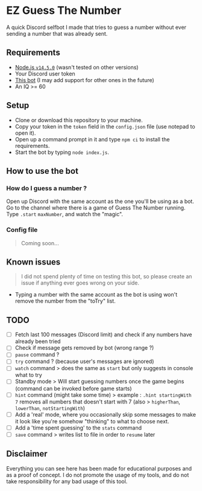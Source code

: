 # EZ Guess The Number

A quick Discord selfbot I made that tries to guess a number without ever sending a number that was already sent.

## Requirements

- [Node.js `v14.5.0`](https://nodejs.org/en/) (wasn't tested on other versions)
- Your Discord user token
- [This bot](https://discord.com/oauth2/authorize?client_id=694278840855298079&permissions=8&scope=bot) (I may add support for other ones in the future)
- An IQ >= 60

## Setup

- Clone or download this repository to your machine.
- Copy your token in the `token` field in the `config.json` file (use notepad to open it).
- Open up a command prompt in it and type `npm ci` to install the requirements.
- Start the bot by typing `node index.js`.

## How to use the bot

### How do I guess a number ?
Open up Discord with the same account as the one you'll be using as a bot.  
Go to the channel where there is a game of Guess The Number running.  
Type `.start` `maxNumber`, and watch the "magic".  

### Config file
> Coming soon...

## Known issues
> I did not spend plenty of time on testing this bot, so please create an issue if anything ever goes wrong on your side.
- Typing a number with the same account as the bot is using won't remove the number from the "toTry" list.

## TODO

- [ ] Fetch last 100 messages (Discord limit) and check if any numbers have already been tried
- [ ] Check if message gets removed by bot (wrong range ?)
- [ ] `pause` command ?
- [ ] `try` command ? (because user's messages are ignored)
- [ ] `watch` command > does the same as `start` but only suggests in console what to try
- [ ] Standby mode > Will start guessing numbers once the game begins (command can be invoked before game starts)
- [ ] `hint` command (might take some time) > example : `.hint startingWith 7` removes all numbers that doesn't start with 7 (also > `higherThan`, `lowerThan`, `notStartingWith`)
- [ ] Add a 'real' mode, where you occasionally skip some messages to make it look like you're somehow "thinking" to what to choose next.
- [ ] Add a 'time spent guessing' to the `stats` command
- [ ] `save` command > writes list to file in order to `resume` later

## Disclaimer
Everything you can see here has been made for educational purposes and as a proof of concept.
I do not promote the usage of my tools, and do not take responsibility for any bad usage of this tool.